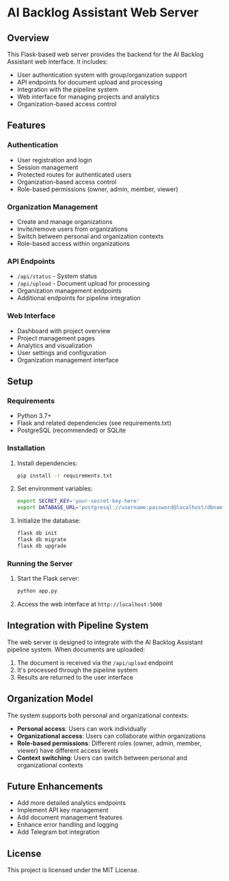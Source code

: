 




# AI Backlog Assistant Web Server

## Overview

This Flask-based web server provides the backend for the AI Backlog Assistant web interface. It includes:

- User authentication system with group/organization support
- API endpoints for document upload and processing
- Integration with the pipeline system
- Web interface for managing projects and analytics
- Organization-based access control

## Features

### Authentication

- User registration and login
- Session management
- Protected routes for authenticated users
- Organization-based access control
- Role-based permissions (owner, admin, member, viewer)

### Organization Management

- Create and manage organizations
- Invite/remove users from organizations
- Switch between personal and organization contexts
- Role-based access within organizations

### API Endpoints

- `/api/status` - System status
- `/api/upload` - Document upload for processing
- Organization management endpoints
- Additional endpoints for pipeline integration

### Web Interface

- Dashboard with project overview
- Project management pages
- Analytics and visualization
- User settings and configuration
- Organization management interface

## Setup

### Requirements

- Python 3.7+
- Flask and related dependencies (see requirements.txt)
- PostgreSQL (recommended) or SQLite

### Installation

1. Install dependencies:
   ```bash
   pip install -r requirements.txt
   ```

2. Set environment variables:
   ```bash
   export SECRET_KEY='your-secret-key-here'
   export DATABASE_URL='postgresql://username:password@localhost/dbname'  # or use SQLite
   ```

3. Initialize the database:
   ```bash
   flask db init
   flask db migrate
   flask db upgrade
   ```

### Running the Server

1. Start the Flask server:
   ```bash
   python app.py
   ```

2. Access the web interface at `http://localhost:5000`

## Integration with Pipeline System

The web server is designed to integrate with the AI Backlog Assistant pipeline system. When documents are uploaded:

1. The document is received via the `/api/upload` endpoint
2. It's processed through the pipeline system
3. Results are returned to the user interface

## Organization Model

The system supports both personal and organizational contexts:

- **Personal access**: Users can work individually
- **Organizational access**: Users can collaborate within organizations
- **Role-based permissions**: Different roles (owner, admin, member, viewer) have different access levels
- **Context switching**: Users can switch between personal and organizational contexts

## Future Enhancements

- Add more detailed analytics endpoints
- Implement API key management
- Add document management features
- Enhance error handling and logging
- Add Telegram bot integration

## License

This project is licensed under the MIT License.


